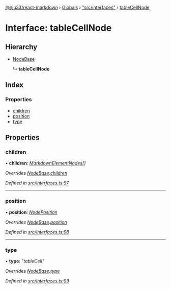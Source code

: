 [@nju33/react-markdown](../README.md) › [Globals](../globals.md) › ["src/interfaces"](../modules/_src_interfaces_.md) › [tableCellNode](_src_interfaces_.tablecellnode.md)

# Interface: tableCellNode

## Hierarchy

* [NodeBase](_src_interfaces_.nodebase.md)

  ↳ **tableCellNode**

## Index

### Properties

* [children](_src_interfaces_.tablecellnode.md#children)
* [position](_src_interfaces_.tablecellnode.md#position)
* [type](_src_interfaces_.tablecellnode.md#type)

## Properties

###  children

• **children**: *[MarkdownElementNodes](../modules/_src_interfaces_.md#markdownelementnodes)[]*

*Overrides [NodeBase](_src_interfaces_.nodebase.md).[children](_src_interfaces_.nodebase.md#optional-children)*

*Defined in [src/interfaces.ts:97](https://github.com/nju33/react-markdown/blob/3861cd2/src/interfaces.ts#L97)*

___

###  position

• **position**: *[NodePosition](_src_interfaces_.nodeposition.md)*

*Overrides [NodeBase](_src_interfaces_.nodebase.md).[position](_src_interfaces_.nodebase.md#position)*

*Defined in [src/interfaces.ts:98](https://github.com/nju33/react-markdown/blob/3861cd2/src/interfaces.ts#L98)*

___

###  type

• **type**: *"tableCell"*

*Overrides [NodeBase](_src_interfaces_.nodebase.md).[type](_src_interfaces_.nodebase.md#type)*

*Defined in [src/interfaces.ts:99](https://github.com/nju33/react-markdown/blob/3861cd2/src/interfaces.ts#L99)*
